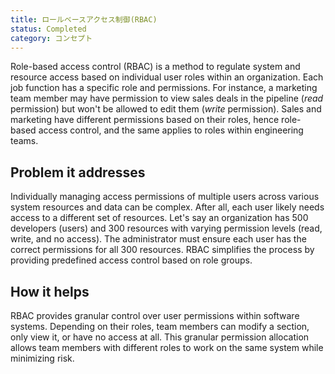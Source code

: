 ```yaml
---
title: ロールベースアクセス制御(RBAC)
status: Completed
category: コンセプト
---
```


Role-based access control (RBAC) is a method to regulate system and resource access based on individual user roles within an organization.
Each job function has a specific role and permissions.
For instance, a marketing team member may have permission to view sales deals in the pipeline (*read* permission) but won't be allowed to edit them (*write* permission).
Sales and marketing have different permissions based on their roles, hence role-based access control, and the same applies to roles within engineering teams.

## Problem it addresses

Individually managing access permissions of multiple users across various system resources and data can be complex.
After all, each user likely needs access to a different set of resources.
Let's say an organization has 500 developers (users) and 300 resources with varying permission levels (read, write, and no access). The administrator must ensure each user has the correct permissions for all 300 resources.
RBAC simplifies the process by providing predefined access control based on role groups.


## How it helps

RBAC provides granular control over user permissions within software systems.
Depending on their roles, team members can modify a section, only view it, or have no access at all.
This granular permission allocation allows team members with different roles to work on the same system while minimizing risk.
